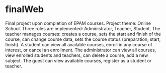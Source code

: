 # finalWeb
Final project upon completion of EPAM courses. Project theme: Online School. 
Three roles are implemented: Administrator, Teacher, Student. The teacher manages courses: creates a course, sets the start 
and finish of the course, can change course data, sets the course status (preparation, start, finish). 
A student can view all available courses, enroll in any course of interest, or cancel an enrollment.
The administrator can view all courses, view enrolled students and teachers, can delete a course, add a new subject. 
The guest can view available courses, register as a student or teacher.

